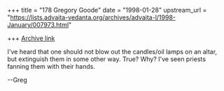 +++
title = "178 Gregory Goode"
date = "1998-01-28"
upstream_url = "https://lists.advaita-vedanta.org/archives/advaita-l/1998-January/007973.html"

+++
[Archive link](https://lists.advaita-vedanta.org/archives/advaita-l/1998-January/007973.html)

I've heard that one should not blow out the candles/oil lamps on an altar,
but extinguish them in some other way.  True?  Why?  I've seen priests
fanning them with their hands.

--Greg

